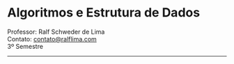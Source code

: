 # Algoritmos e Estrutura de Dados

Professor: Ralf Schweder de Lima  
Contato: contato@ralflima.com  
3º Semestre
***
